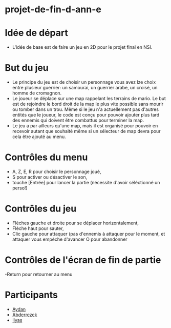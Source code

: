 # projet-de-fin-d-ann-e

# Idée de départ
  - L'idée de base est de faire un jeu en 2D pour le projet final en NSI.

# But du jeu

  - Le principe du jeu est de choisir un personnage vous avez lze choix entre plusieur guerrier: un samourai, un guerrier arabe, un croisé, un homme de cromagnon.
  - Le joueur se déplace sur une map rappelant les terrains de mario. Le but est de rejoindre le bord droit de la map le plus vite possible sans mourir ou tomber dans un trou. Même si le jeu n'a actuellement pas d'autres entités que le joueur, le code est conçu pour pouvoir ajouter plus tard des ennemis qui doivent être combattus pour terminer la map.
  - Le jeu a par ailleurs qu'une map, mais il est organisé pour pouvoir en recevoir autant que souhaité même si un sélecteur de map devra pour cela être ajouté au menu.

# Contrôles du menu
  - A, Z, E, R pour choisir le personnage joué,
  - S pour activer ou désactiver le son,
  - touche [Entrée] pour lancer la partie (nécessite d'avoir séléctionné un perso!)

# Contrôles du jeu
  - Flèches gauche et droite pour se déplacer horizontalement,
  - Flèche haut pour sauter,
  - Clic gauche pour attaquer (pas d'ennemis à attaquer pour le moment, et attaquer vous empèche d'avancer
O pour abandonner

# Contrôles de l'écran de fin de partie
  -Return pour retourner au menu

# Participants 
- [Aydan](https://github.com/AydanL)
- [Abderrezek](https://github.com/Abderreze)
- [Ilyas](https://github.com/ilyasdevelop)

